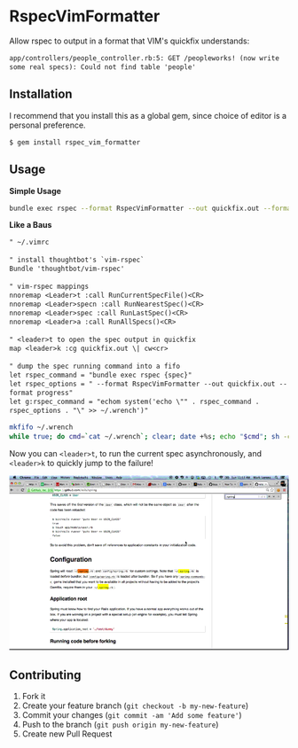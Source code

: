 # RspecVimFormatter

Allow rspec to output in a format that VIM's quickfix understands:

```
app/controllers/people_controller.rb:5: GET /peopleworks! (now write some real specs): Could not find table 'people'
```

## Installation

I recommend that you install this as a global gem, since choice of editor is a personal preference.

```
$ gem install rspec_vim_formatter
```

## Usage

**Simple Usage**
```sh
bundle exec rspec --format RspecVimFormatter --out quickfix.out --format progress
```

**Like a Baus**
```viml
" ~/.vimrc

" install thoughtbot's `vim-rspec`
Bundle 'thoughtbot/vim-rspec'

" vim-rspec mappings
nnoremap <Leader>t :call RunCurrentSpecFile()<CR>
nnoremap <Leader>specn :call RunNearestSpec()<CR>
nnoremap <Leader>spec :call RunLastSpec()<CR>
nnoremap <Leader>a :call RunAllSpecs()<CR>

" <leader>t to open the spec output in quickfix
map <leader>k :cg quickfix.out \| cw<cr>

" dump the spec running command into a fifo
let rspec_command = "bundle exec rspec {spec}"
let rspec_options = " --format RspecVimFormatter --out quickfix.out --format progress"
let g:rspec_command = "echom system('echo \"" . rspec_command . rspec_options . "\" >> ~/.wrench')"
```

```sh
mkfifo ~/.wrench
while true; do cmd=`cat ~/.wrench`; clear; date +%s; echo "$cmd"; sh -c "$cmd"; done
```

Now you can `<leader>t`, to run the current spec asynchronously, and `<leader>k` to quickly jump to the failure!

![rspec_vim_formatter](https://raw.githubusercontent.com/dapplebeforedawn/rspec_vim_formatter/master/image/rspec_vim_formatter.gif)

## Contributing

1. Fork it
2. Create your feature branch (`git checkout -b my-new-feature`)
3. Commit your changes (`git commit -am 'Add some feature'`)
4. Push to the branch (`git push origin my-new-feature`)
5. Create new Pull Request

